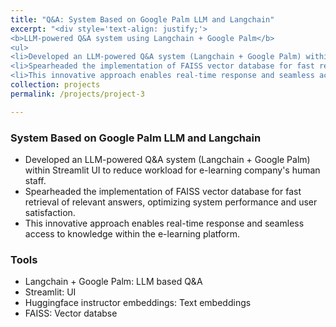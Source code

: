 ```yaml
---
title: "Q&A: System Based on Google Palm LLM and Langchain"
excerpt: "<div style='text-align: justify;'> 
<b>LLM-powered Q&A system using Langchain + Google Palm</b>
<ul>
<li>Developed an LLM-powered Q&A system (Langchain + Google Palm) within Streamlit UI to reduce workload for e-learning company.</li>
<li>Spearheaded the implementation of FAISS vector database for fast retrieval of relevant answers, optimizing system performance and user satisfaction.</li> 
<li>This innovative approach enables real-time response and seamless access to knowledge within the e-learning platform.</li>"
collection: projects
permalink: /projects/project-3

---
```


### System Based on Google Palm LLM and Langchain

- Developed an LLM-powered Q&A system (Langchain + Google Palm) within Streamlit UI to reduce workload for e-learning company's human staff.
- Spearheaded the implementation of FAISS vector database for fast retrieval of relevant answers, optimizing system performance and user satisfaction. 
- This innovative approach enables real-time response and seamless access to knowledge within the e-learning platform.

### Tools
- Langchain + Google Palm: LLM based Q&A
- Streamlit: UI
- Huggingface instructor embeddings: Text embeddings
- FAISS: Vector databse